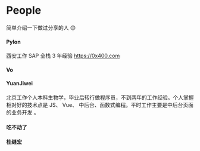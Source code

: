 # People

简单介绍一下做过分享的人 😊

#### Pylon

西安工作 SAP 全栈 3 年经验 https://0x400.com

#### Vo

#### YuanJiwei

北京工作个人本科生物学，毕业后转行做程序员，不到两年的工作经验。个人掌握相对好的技术点是 JS、 Vue、 中后台、函数式编程。平时工作主要是中后台页面的业务开发 。

#### 吃不动了

#### 桂继宏